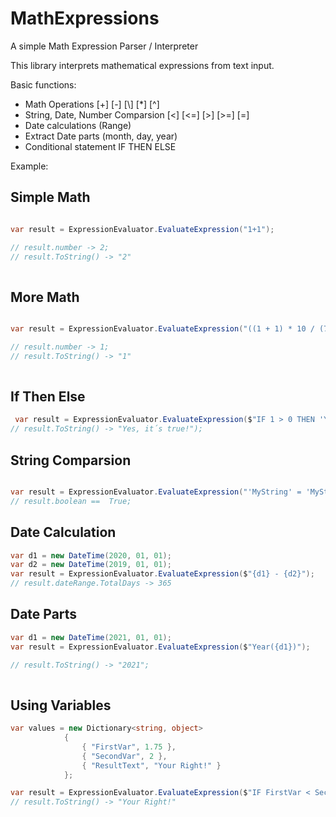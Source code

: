 # MathExpressions
A simple Math Expression Parser / Interpreter

This library interprets mathematical expressions from text input. 

Basic functions:

- Math Operations [+] [-] [\\] [*] [^]
- String, Date, Number Comparsion [<] [<=] [>] [>=] [=] 
- Date calculations (Range)
- Extract Date parts (month, day, year)
- Conditional statement  IF THEN ELSE

Example:

## Simple Math
````C#

var result = ExpressionEvaluator.EvaluateExpression("1+1");

// result.number -> 2;
// result.ToString() -> "2"
            
````

## More Math
````C#

var result = ExpressionEvaluator.EvaluateExpression("((1 + 1) * 10 / (7 / 3.5)) ^ 2 / 10000");

// result.number -> 1;
// result.ToString() -> "1"
            
````

## If Then Else

```` C#
 var result = ExpressionEvaluator.EvaluateExpression($"IF 1 > 0 THEN 'Yes, it´s true!' ELSE 'No! Your wrong ..'");
// result.ToString() -> "Yes, it´s true!");
````

## String Comparsion
````C#

var result = ExpressionEvaluator.EvaluateExpression("'MyString' = 'MyString'");
// result.boolean ==  True;

````

## Date Calculation

```` C#
var d1 = new DateTime(2020, 01, 01);
var d2 = new DateTime(2019, 01, 01);
var result = ExpressionEvaluator.EvaluateExpression($"{d1} - {d2}");
// result.dateRange.TotalDays -> 365
````

## Date Parts
````C#
var d1 = new DateTime(2021, 01, 01);
var result = ExpressionEvaluator.EvaluateExpression($"Year({d1})");

// result.ToString() -> "2021";
            
````

## Using Variables 

````C#
var values = new Dictionary<string, object>
            {
                { "FirstVar", 1.75 },
                { "SecondVar", 2 },
                { "ResultText", "Your Right!" }
            };

var result = ExpressionEvaluator.EvaluateExpression($"IF FirstVar < SecondVar THEN ResultText", values);
// result.ToString() -> "Your Right!"

````


